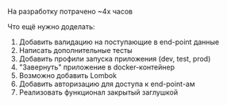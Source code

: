 На разработку потрачено ~4х часов

Что ещё нужно доделать:
1) Добавить валидацию на поступающие в end-point данные 
2) Написать дополнительные тесты
3) Добавить профили запуска приложения (dev, test, prod)
4) "Завернуть" приложение в docker-контейнер
5) Возможно добавить Lombok
6) Добавить авторизацию для доступа к end-point-ам
7) Реализовать функционал закрытый заглушкой